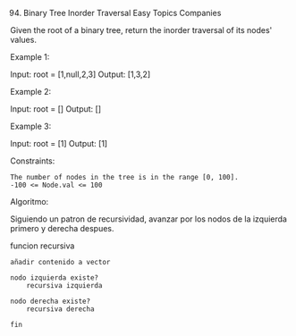 94. Binary Tree Inorder Traversal
Easy
Topics
Companies

Given the root of a binary tree, return the inorder traversal of its nodes' values.

 

Example 1:

Input: root = [1,null,2,3]
Output: [1,3,2]

Example 2:

Input: root = []
Output: []

Example 3:

Input: root = [1]
Output: [1]

 

Constraints:

    The number of nodes in the tree is in the range [0, 100].
    -100 <= Node.val <= 100


Algoritmo:

Siguiendo un patron de recursividad, avanzar por los nodos de la izquierda primero y derecha despues.

funcion recursiva

    añadir contenido a vector

    nodo izquierda existe?
        recursiva izquierda

    nodo derecha existe?
        recursiva derecha

    fin
